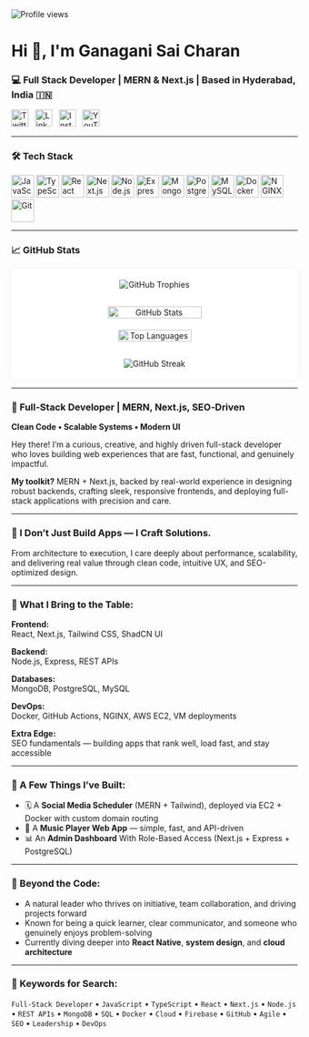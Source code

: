 <div>
  <img src="https://komarev.com/ghpvc/?username=devcgz&label=Profile%20views&color=0e75b6&style=flat" alt="Profile views" />
</div>
<h1>Hi 👋, I'm Ganagani Sai Charan</h1>
<h3>💻 Full Stack Developer | MERN & Next.js | Based in Hyderabad, India 🇮🇳</h3>
<p>
  <a href="https://twitter.com/devcgz"><img src="https://cdn.jsdelivr.net/gh/devicons/devicon/icons/twitter/twitter-original.svg" width="30" alt="Twitter"/></a>&nbsp;&nbsp;
  <a href="https://linkedin.com/in/devcgz"><img src="https://cdn.jsdelivr.net/gh/devicons/devicon/icons/linkedin/linkedin-original.svg" width="30" alt="LinkedIn"/></a>&nbsp;&nbsp;
  <a href="https://instagram.com/the_charangoud"><img src="https://raw.githubusercontent.com/rahuldkjain/github-profile-readme-generator/master/src/images/icons/Social/instagram.svg" width="30" alt="Instagram"/></a>&nbsp;&nbsp;
  <a href="https://www.youtube.com/@devcgz"><img src="https://raw.githubusercontent.com/rahuldkjain/github-profile-readme-generator/master/src/images/icons/Social/youtube.svg" width="30" alt="YouTube"/></a>
</p>

---

### 🛠️ Tech Stack
<p>
  <img src="https://cdn.jsdelivr.net/gh/devicons/devicon/icons/javascript/javascript-original.svg" width="40" alt="JavaScript"/>
  <img src="https://cdn.jsdelivr.net/gh/devicons/devicon/icons/typescript/typescript-original.svg" width="40" alt="TypeScript"/>
  <img src="https://cdn.jsdelivr.net/gh/devicons/devicon/icons/react/react-original.svg" width="40" alt="React"/>
  <img src="https://cdn.jsdelivr.net/gh/devicons/devicon/icons/nextjs/nextjs-original.svg" width="40" alt="Next.js"/>
  <img src="https://cdn.jsdelivr.net/gh/devicons/devicon/icons/nodejs/nodejs-original.svg" width="40" alt="Node.js"/>
  <img src="https://cdn.jsdelivr.net/gh/devicons/devicon/icons/express/express-original.svg" width="40" alt="Express"/>
  <img src="https://cdn.jsdelivr.net/gh/devicons/devicon/icons/mongodb/mongodb-original.svg" width="40" alt="MongoDB"/>
  <img src="https://cdn.jsdelivr.net/gh/devicons/devicon/icons/postgresql/postgresql-original.svg" width="40" alt="PostgreSQL"/>
  <img src="https://cdn.jsdelivr.net/gh/devicons/devicon/icons/mysql/mysql-original.svg" width="40" alt="MySQL"/>
  <img src="https://cdn.jsdelivr.net/gh/devicons/devicon/icons/docker/docker-original.svg" width="40" alt="Docker"/>
  <img src="https://cdn.jsdelivr.net/gh/devicons/devicon/icons/nginx/nginx-original.svg" width="40" alt="NGINX"/>
  <img src="https://cdn.jsdelivr.net/gh/devicons/devicon/icons/git/git-original.svg" width="40" alt="Git"/>
</p>

---

### 📈 GitHub Stats
<!-- 📈 GitHub Stats -->
<div align="center" style="padding: 20px; background-color: #ffffff; border-radius: 8px; box-shadow: 0 0 10px rgba(0,0,0,0.05);">

  <!-- GitHub Trophies -->
  <img src="https://github-profile-trophy.vercel.app/?username=devcgz&theme=flat&no-frame=true&margin-w=10" alt="GitHub Trophies" style="max-width: 100%;"/>

  <!-- GitHub Stats and Top Languages -->
  <div style="display: flex; justify-content: center; flex-wrap: wrap; margin-top: 20px;">
    <img src="https://github-readme-stats.vercel.app/api?username=devcgz&show_icons=true&theme=default&hide_title=true" alt="GitHub Stats" style="width: 55%; min-width: 300px; margin: 10px;"/>
    <img src="https://github-readme-stats.vercel.app/api/top-langs/?username=devcgz&layout=compact&theme=default&hide_title=true" alt="Top Languages" style="width: 43%; min-width: 300px; margin: 10px;"/>
  </div>
  <!-- GitHub Streak -->
  <div style="margin-top: 20px;">
    <img src="https://streak-stats.demolab.com?user=devcgz&theme=default" alt="GitHub Streak" style="max-width: 80%;"/>
  </div>
</div>


---

### 🚀 Full-Stack Developer | MERN, Next.js, SEO‑Driven  
**Clean Code • Scalable Systems • Modern UI**

Hey there! I’m a curious, creative, and highly driven full-stack developer who loves building web experiences that are fast, functional, and genuinely impactful.

**My toolkit?** MERN + Next.js, backed by real-world experience in designing robust backends, crafting sleek, responsive frontends, and deploying full-stack applications with precision and care.

---

### 🧠 I Don’t Just Build Apps — I Craft Solutions.

From architecture to execution, I care deeply about performance, scalability, and delivering real value through clean code, intuitive UX, and SEO-optimized design.

---

### 🧰 What I Bring to the Table:

**Frontend:**  
React, Next.js, Tailwind CSS, ShadCN UI

**Backend:**  
Node.js, Express, REST APIs

**Databases:**  
MongoDB, PostgreSQL, MySQL

**DevOps:**  
Docker, GitHub Actions, NGINX, AWS EC2, VM deployments

**Extra Edge:**  
SEO fundamentals — building apps that rank well, load fast, and stay accessible

---

### 🚀 A Few Things I’ve Built:
- 🗓️ A **Social Media Scheduler** (MERN + Tailwind), deployed via EC2 + Docker with custom domain routing  
- 🎵 A **Music Player Web App** — simple, fast, and API-driven  
- 📊 An **Admin Dashboard** With Role-Based Access (Next.js + Express + PostgreSQL)

---

### 🧩 Beyond the Code:
- A natural leader who thrives on initiative, team collaboration, and driving projects forward  
- Known for being a quick learner, clear communicator, and someone who genuinely enjoys problem-solving  
- Currently diving deeper into **React Native**, **system design**, and **cloud architecture**

---

### 🧠 Keywords for Search:

`Full-Stack Developer` • `JavaScript` • `TypeScript` • `React` • `Next.js` • `Node.js` • `REST APIs` • `MongoDB` • `SQL` • `Docker` • `Cloud` • `Firebase` • `GitHub` • `Agile` • `SEO` • `Leadership` • `DevOps`
